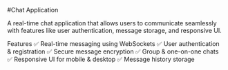 #Chat Application

A real-time chat application that allows users to communicate seamlessly with features like user authentication, message storage, and responsive UI.

Features
✅ Real-time messaging using WebSockets
✅ User authentication & registration
✅ Secure message encryption
✅ Group & one-on-one chats
✅ Responsive UI for mobile & desktop
✅ Message history storage
